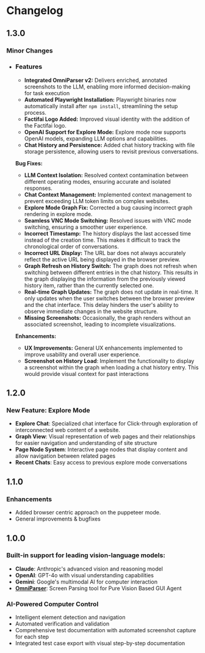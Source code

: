 # Changelog

## 1.3.0

### Minor Changes

- ### Features

  - **Integrated OmniParser v2:** Delivers enriched, annotated screenshots to the LLM, enabling more informed decision-making for task execution
  - **Automated Playwright Installation:** Playwright binaries now automatically install after `npm install`, streamlining the setup process.
  - **Factifai Logo Added:** Improved visual identity with the addition of the Factifai logo.
  - **OpenAI Support for Explore Mode:** Explore mode now supports OpenAI models, expanding LLM options and capabilities.
  - **Chat History and Persistence:** Added chat history tracking with file storage persistence, allowing users to revisit previous conversations.


  **Bug Fixes:**

  - **LLM Context Isolation:** Resolved context contamination between different operating modes, ensuring accurate and isolated responses.
  - **Chat Context Management:** Implemented context management to prevent exceeding LLM token limits on complex websites.
  - **Explore Mode Graph Fix:** Corrected a bug causing incorrect graph rendering in explore mode.
  - **Seamless VNC Mode Switching:** Resolved issues with VNC mode switching, ensuring a smoother user experience.
  - **Incorrect Timestamp:** The history displays the last accessed time instead of the creation time. This makes it difficult to track the chronological order of conversations.
  - **Incorrect URL Display:** The URL bar does not always accurately reflect the active URL being displayed in the browser preview.
  - **Graph Refresh on History Switch:** The graph does not refresh when switching between different entries in the chat history. This results in the graph displaying the information from the previously viewed history item, rather than the currently selected one.
  - **Real-time Graph Updates:** The graph does not update in real-time. It only updates when the user switches between the browser preview and the chat interface. This delay hinders the user's ability to observe immediate changes in the website structure.
  - **Missing Screenshots:** Occasionally, the graph renders without an associated screenshot, leading to incomplete visualizations.

  **Enhancements:**

  - **UX Improvements:** General UX enhancements implemented to improve usability and overall user experience.
  - **Screenshot on History Load**: Implement the functionality to display a screenshot within the graph when loading a chat history entry. This would provide visual context for past interactions


## 1.2.0

### New Feature: Explore Mode

- **Explore Chat**: Specialized chat interface for Click-through exploration of interconnected web content of a website.
- **Graph View**: Visual representation of web pages and their relationships for easier navigation and understanding of site structure
- **Page Node System**: Interactive page nodes that display content and allow navigation between related pages
- **Recent Chats**: Easy access to previous explore mode conversations

## 1.1.0

### Enhancements

- Added browser centric approach on the puppeteer mode.
- General improvements & bugfixes

## 1.0.0

### Built-in support for leading vision-language models:

- **Claude**: Anthropic's advanced vision and reasoning model
- **OpenAI**: GPT-4o with visual understanding capabilities
- **Gemini**: Google's multimodal AI for computer interaction
- **[OmniParser](https://github.com/microsoft/OmniParser)**: Screen Parsing tool for Pure Vision Based GUI Agent

### AI-Powered Computer Control

- Intelligent element detection and navigation
- Automated verification and validation
- Comprehensive test documentation with automated screenshot capture for each step
- Integrated test case export with visual step-by-step documentation
